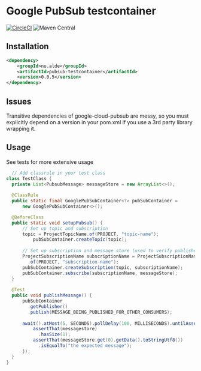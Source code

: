 # Google PubSub testcontainer
[![CircleCI](https://circleci.com/gh/alde/pubsub-testcontainer/tree/master.svg?style=svg)](https://circleci.com/gh/alde/pubsub-testcontainer/tree/master)
![Maven Central](https://img.shields.io/maven-central/v/nu.alde/pubsub-testcontainer.svg?style=flat-square)

## Installation

```xml
<dependency>
    <groupId>nu.alde</groupId>
    <artifactId>pubsub-testcontainer</artifactId>
    <version>0.0.5</version>
</dependency>
```

## Issues

Transitive dependencies of google-cloud-pubsub are messy, so you must explicitly depend on a version in your pom.xml if you use a 3rd party library wrapping it.
  
## Usage

See tests for more extensive usage

```java
  // Add classrule in your test class
class TestClass {
  private List<PubsubMessage> messageStore = new ArrayList<>();
  
  @ClassRule
  public static final GooglePubSubContainer<?> pubSubContainer =
      new GooglePubSubContainer<>();

  @BeforeClass
  public static void setupPubsub() {
      // Set up topic and subscription
      topic = ProjectTopicName.of(PROJECT, "topic-name");
          pubSubContainer.createTopic(topic);
    
      // Set up subscription and message store (used to verify published messages)
      ProjectSubscriptionName subscriptionName = ProjectSubscriptionName
        .of(PROJECT, "subscription-name");
      pubSubContainer.createSubscription(topic, subscriptionName);
      pubSubContainer.subscribe(subscriptionName, messageStore);
  }
  
  @Test
  public void publishMessage() {
      pubSubContainer
        .getPublisher()
        .publish(MESSAGE_BEING_PUBLISHED_FOR_OTHER_CONSUMERS);
      
      await().atMost(5, SECONDS).pollDelay(100, MILLISECONDS).untilAsserted(() -> {
          assertThat(messagestore)
            .hasSize(1);
          assertThat(messageStore.get(0).getData().toStringUtf8())
            .isEqualTo("the expected message");
      });
  }
}

```
